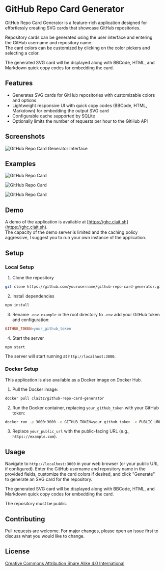 # GitHub Repo Card Generator

GitHub Repo Card Generator is a feature-rich application designed for effortlessly creating SVG cards that showcase GitHub repositories.

Repository cards can be generated using the user interface and entering the GitHub username and repository name.  
The card colors can be customized by clicking on the color pickers and selecting a color.

The generated SVG card will be displayed along with BBCode, HTML, and Markdown quick copy codes for embedding the card.

## Features

- Generates SVG cards for GitHub repositories with customizable colors and options
- Lightweight responsive UI with quick copy codes (BBCode, HTML, Markdown) for embedding the output SVG card
- Configurable cache supported by SQLite
- Optionally limits the number of requests per hour to the GitHub API

## Screenshots

![GitHub Repo Card Generator Interface](https://i.imgur.com/PikixRc.png)

## Examples

![GitHub Repo Card](https://ghc.clait.sh/repo/claitz/GitHub-Repo-Cards-Generator?bg_color=ffffff&title_color=0366d6&text_color=333333&icon_color=3g3333&show_user=false)

![GitHub Repo Card](https://ghc.clait.sh/repo/claitz/GitHub-Repo-Cards-Generator?bg_color=333333&title_color=37ff00&text_color=00eeff&icon_color=ff00bb&show_user=false)

![GitHub Repo Card](https://ghc.clait.sh/repo/claitz/GitHub-Repo-Cards-Generator?bg_color=334333&title_color=ffff00&text_color=00ccff&icon_color=ff0000&show_user=true)


## Demo

A demo of the application is available at [https://ghc.clait.sh](https://ghc.clait.sh).  
The capacity of the demo server is limited and the caching policy aggressive, I suggest you to run your own instance of the application.

## Setup

### Local Setup

1. Clone the repository

```bash
git clone https://github.com/yourusername/github-repo-card-generator.git
```

2. Install dependencies
```bash
npm install
```

3. Rename `.env.example` in the root directory to `.env` add your GitHub token and configuration:

```makefile
GITHUB_TOKEN=your_github_token
```

4. Start the server
```bash
npm start
```

The server will start running at `http://localhost:3000`.

### Docker Setup
This application is also available as a Docker image on Docker Hub.

1. Pull the Docker image:
```bash
docker pull claitz/github-repo-card-generator
```
2. Run the Docker container, replacing `your_github_token` with your GitHub token:
```bash
docker run -p 3000:3000 -e GITHUB_TOKEN=your_github_token -e PUBLIC_URL=your_public_url claitz/github-repo-card-generator
```

3. Replace `your_public_url` with the public-facing URL (e.g., `https://example.com`).

## Usage
Navigate to `http://localhost:3000` in your web browser (or your public URL if configured).
Enter the GitHub username and repository name in the provided fields, customize the card colors if desired, and click "Generate" to generate an SVG card for the repository.

The generated SVG card will be displayed along with BBCode, HTML, and Markdown quick copy codes for embedding the card.

The repository must be public.

## Contributing
Pull requests are welcome. For major changes, please open an issue first to discuss what you would like to change.

## License

[Creative Commons Attribution Share Alike 4.0 International](https://choosealicense.com/licenses/cc-by-sa-4.0/)

